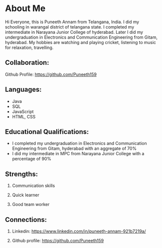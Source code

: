 # About Me

Hi Everyone, this is Puneeth Annam from Telangana, India. I did my schooling in warangal district of telangana state. I completed my intermediate in Narayana Junior College of hyderabad. Later I did my undergraduation in Electronics and Communication Engineering from Gitam, hyderabad. My hobbies are watching and playing cricket, listening to music for relaxation, travelling.

## Collaboration:

Github Profile: https://github.com/Puneeth159

## Languages:

- Java
- SQL
- JavaScript
- HTML, CSS

## Educational Qualifications:

- I completed my undergraduation in Electronics and Communication Engineering from Gitam, hyderabad with an aggregate of 70%
- I did my intermediate in MPC from Narayana Junior College with a percentage of 90%

## Strengths:

1. Communication skills

2. Quick learner

3. Good team worker

## Connections:

1. Linkedin: https://www.linkedin.com/in/puneeth-annam-921b7219a/

2. Github profile: https://github.com/Puneeth159







